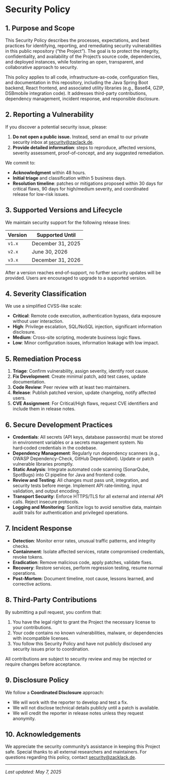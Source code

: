 # Security Policy

## 1. Purpose and Scope

This Security Policy describes the processes, expectations, and best practices for identifying, reporting, and remediating security vulnerabilities in this public repository (“the Project”). The goal is to protect the integrity, confidentiality, and availability of the Project’s source code, dependencies, and deployed instances, while fostering an open, transparent, and collaborative approach to security.

This policy applies to all code, infrastructure-as-code, configuration files, and documentation in this repository, including the Java Spring Boot backend, React frontend, and associated utility libraries (e.g., Base64, GZIP, DSBmobile integration code). It addresses third-party contributions, dependency management, incident response, and responsible disclosure.

## 2. Reporting a Vulnerability

If you discover a potential security issue, please:

1. **Do not open a public issue.** Instead, send an email to our private security inbox at [security@zaclack.de](mailto:security@zaclack.de).
2. **Provide detailed information**: steps to reproduce, affected versions, severity assessment, proof-of-concept, and any suggested remediation.

We commit to:

* **Acknowledgment** within 48 hours.
* **Initial triage** and classification within 5 business days.
* **Resolution timeline**: patches or mitigations proposed within 30 days for critical flaws, 90 days for high/medium severity, and coordinated release for low-risk issues.

## 3. Supported Versions and Lifecycle

We maintain security support for the following release lines:

| Version | Supported Until   |
| ------- | ----------------- |
| `v1.x`  | December 31, 2025 |
| `v2.x`  | June 30, 2026     |
| `v3.x`  | December 31, 2026 |

After a version reaches end‑of‑support, no further security updates will be provided. Users are encouraged to upgrade to a supported version.

## 4. Severity Classification

We use a simplified CVSS-like scale:

* **Critical**: Remote code execution, authentication bypass, data exposure without user interaction.
* **High**: Privilege escalation, SQL/NoSQL injection, significant information disclosure.
* **Medium**: Cross-site scripting, moderate business logic flaws.
* **Low**: Minor configuration issues, information leakage with low impact.

## 5. Remediation Process

1. **Triage**: Confirm vulnerability, assign severity, identify root cause.
2. **Fix Development**: Create minimal patch, add test cases, update documentation.
3. **Code Review**: Peer review with at least two maintainers.
4. **Release**: Publish patched version, update changelog, notify affected users.
5. **CVE Assignment**: For Critical/High flaws, request CVE identifiers and include them in release notes.

## 6. Secure Development Practices

* **Credentials**: All secrets (API keys, database passwords) must be stored in environment variables or a secrets management system. No hard‑coded credentials in the codebase.
* **Dependency Management**: Regularly run dependency scanners (e.g., OWASP Dependency-Check, GitHub Dependabot). Update or patch vulnerable libraries promptly.
* **Static Analysis**: Integrate automated code scanning (SonarQube, SpotBugs) into CI pipeline for Java and frontend code.
* **Review and Testing**: All changes must pass unit, integration, and security tests before merge. Implement API rate‑limiting, input validation, and output encoding.
* **Transport Security**: Enforce HTTPS/TLS for all external and internal API calls. Reject insecure protocols.
* **Logging and Monitoring**: Sanitize logs to avoid sensitive data, maintain audit trails for authentication and privileged operations.

## 7. Incident Response

* **Detection**: Monitor error rates, unusual traffic patterns, and integrity checks.
* **Containment**: Isolate affected services, rotate compromised credentials, revoke tokens.
* **Eradication**: Remove malicious code, apply patches, validate fixes.
* **Recovery**: Restore services, perform regression testing, resume normal operations.
* **Post‑Mortem**: Document timeline, root cause, lessons learned, and corrective actions.

## 8. Third‑Party Contributions

By submitting a pull request, you confirm that:

1. You have the legal right to grant the Project the necessary license to your contributions.
2. Your code contains no known vulnerabilities, malware, or dependencies with incompatible licenses.
3. You follow this Security Policy and have not publicly disclosed any security issues prior to coordination.

All contributions are subject to security review and may be rejected or require changes before acceptance.

## 9. Disclosure Policy

We follow a **Coordinated Disclosure** approach:

* We will work with the reporter to develop and test a fix.
* We will not disclose technical details publicly until a patch is available.
* We will credit the reporter in release notes unless they request anonymity.

## 10. Acknowledgements

We appreciate the security community’s assistance in keeping this Project safe. Special thanks to all external researchers and maintainers. For questions regarding this policy, contact [security@zacklack.de](mailto:security@zacklack.de).

---

*Last updated: May 7, 2025*
